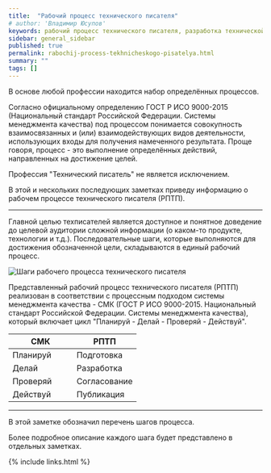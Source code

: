 ```yaml
---
title:  "Рабочий процесс технического писателя"
# author: 'Владимир Юсупов'
keywords: рабочий процесс технического писателя, разработка технической документации, техписатель, блог технического писателя, технический писатель москва
sidebar: general_sidebar
published: true
permalink: rabochij-process-tekhnicheskogo-pisatelya.html
summary: ""
tags: []
---
```


В основе любой профессии находится набор определённых процессов. 

Согласно официальному определению ГОСТ Р ИСО 9000-2015 (Национальный стандарт Российской Федерации. Системы менеджмента качества) под процессом понимается совокупность взаимосвязанных и (или) взаимодействующих видов деятельности, использующих входы для получения намеченного результата. Проще говоря, процесс - это выполнение определённых действий, направленных на достижение целей.

Профессия "Технический писатель" не является исключением. 

В этой и нескольких последующих заметках приведу информацию о рабочем процессе технического писателя (РПТП).

***

Главной целью техписателей является доступное и понятное доведение до целевой аудитории сложной информации (о каком-то продукте, технологии и т.д.). Последовательные шаги, которые выполняются для достижения обозначенной цели, складываются в единый рабочий процесс.

<p><img src="{{ "images/shagi-rabochego-processa-tekhnicheskogo-pisatelya.png" }}" alt="Шаги рабочего процесса технического писателя"/></p>

Представленный рабочий процесс технического писателя (РПТП) реализован в соответствии с процессным подходом системы менеджмента качества - СМК (ГОСТ Р ИСО 9000-2015. Национальный стандарт Российской Федерации. Системы менеджмента качества), который включает цикл "Планируй - Делай - Проверяй - Действуй". 

<table>
<colgroup>
<col width="50%" />
<col width="50%" />
</colgroup>
<thead>
<tr class="header">
<th>СМК</th>
<th>РПТП</th>
</tr>
</thead>
<tbody>
<tr>
<td markdown="span">Планируй</td>
<td markdown="span">Подготовка</td>
</tr>
<tr>
<td markdown="span">Делай</td>
<td markdown="span">Разработка</td>
</tr>
<tr>
<td markdown="span">Проверяй</td>
<td markdown="span">Согласование</td>
</tr>
<tr>
<td markdown="span">Действуй</td>
<td markdown="span">Публикация</td>
</tr>
</tbody>
</table>

***

В этой заметке обозначил перечень шагов процесса.

Более подробное описание каждого шага будет представлено в отдельных заметках. 

{% include links.html %}
